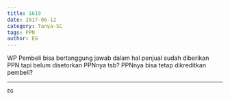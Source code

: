 ```yaml
---
title: 1619
date: 2017-06-12
category: Tanya-SC
tags: PPN
author: EG
---
```


WP Pembeli bisa bertanggung jawab dalam hal penjual sudah diberikan PPN tapi belum disetorkan PPNnya tsb? PPNnya bisa tetap dikreditkan pembeli?

---



`EG`

